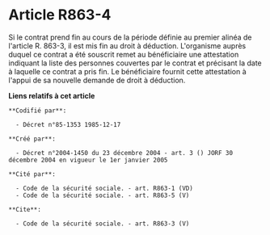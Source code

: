 # Article R863-4

Si le contrat prend fin au cours de la période définie au premier alinéa de l'article R. 863-3, il est mis fin au droit à
déduction. L'organisme auprès duquel ce contrat a été souscrit remet au bénéficiaire une attestation indiquant la liste des
personnes couvertes par le contrat et précisant la date à laquelle ce contrat a pris fin. Le bénéficiaire fournit cette
attestation à l'appui de sa nouvelle demande de droit à déduction.

**Liens relatifs à cet article**

	**Codifié par**:

	  - Décret n°85-1353 1985-12-17

	**Créé par**:

	  - Décret n°2004-1450 du 23 décembre 2004 - art. 3 () JORF 30 décembre 2004 en vigueur le 1er janvier 2005

	**Cité par**:

	  - Code de la sécurité sociale. - art. R863-1 (VD)
	  - Code de la sécurité sociale. - art. R863-5 (V)

	**Cite**:

	  - Code de la sécurité sociale. - art. R863-3 (V)
